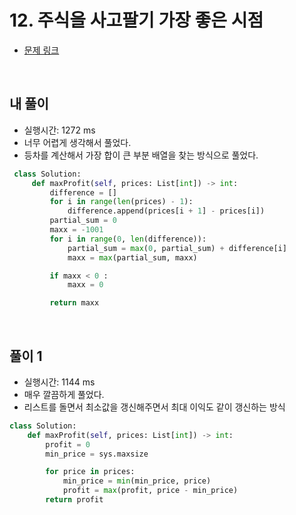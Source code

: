 # 12. 주식을 사고팔기 가장 좋은 시점

- [문제 링크](https://leetcode.com/problems/best-time-to-buy-and-sell-stock/submissions/)

<br>

## 내 풀이

- 실행시간: 1272 ms
- 너무 어렵게 생각해서 풀었다.
- 등차를 계산해서 가장 합이 큰 부분 배열을 찾는 방식으로 풀었다.

```python
 class Solution:
     def maxProfit(self, prices: List[int]) -> int:
         difference = []
         for i in range(len(prices) - 1):
             difference.append(prices[i + 1] - prices[i])
         partial_sum = 0
         maxx = -1001
         for i in range(0, len(difference)):
             partial_sum = max(0, partial_sum) + difference[i]
             maxx = max(partial_sum, maxx)

         if maxx < 0 :
             maxx = 0

         return maxx
```

<br>

## 풀이 1

- 실행시간: 1144 ms
- 매우 깔끔하게 풀었다.
- 리스트를 돌면서 최소값을 갱신해주면서 최대 이익도 같이 갱신하는 방식

```python
class Solution:
    def maxProfit(self, prices: List[int]) -> int:
        profit = 0
        min_price = sys.maxsize

        for price in prices:
            min_price = min(min_price, price)
            profit = max(profit, price - min_price)
        return profit
```